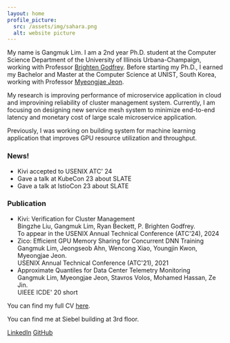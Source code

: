 ```yaml
---
layout: home
profile_picture:
  src: /assets/img/sahara.png
  alt: website picture
---
```


<p>
 My name is Gangmuk Lim. I am a 2nd year Ph.D. student at the Computer Science Department of the University of Illinois Urbana-Champaign, working with Professor <a href="https://pbg.cs.illinois.edu">Brighten Godfrey</a>. Before starting my Ph.D., I earned my Bachelor and Master at the Computer Science at UNIST, South Korea, working with Professor <a href="https://sites.google.com/site/myeongjae/">Myeongjae Jeon</a>.
</p>

<p>
My research is improving performance of microservice application in cloud and improvining reliability of cluster management system. Currently, I am focusing on designing new service mesh system to minimize end-to-end latency and monetary cost of large scale microservice application.
</p>

<p>
Previously, I was working on building system for machine learning application that improves GPU resource utilization and throughput.
</p>


### News!
<!-- You can add news items here -->
<ul>
  <li>Kivi accepted to USENIX ATC' 24</li>
  <li>Gave a talk at KubeCon 23 about SLATE</li>
  <li>Gave a talk at IstioCon 23 about SLATE</li>
</ul>

### Publication
<!-- You can add news items here -->
<ul>
  <li>Kivi: Verification for Cluster Management<br>
      Bingzhe Liu, Gangmuk Lim, Ryan Beckett, P. Brighten Godfrey.<br>
      To appear in the USENIX Annual Technical Conference (ATC'24), 2024</li>
  <li>Zico: Efficient GPU Memory Sharing for Concurrent DNN Training<br>
      Gangmuk Lim, Jeongseob Ahn, Wencong Xiao, Youngjin Kwon, Myeongjae Jeon.<br>
      USENIX Annual Technical Conference (ATC'21), 2021</li>
  <li>Approximate Quantiles for Data Center Telemetry Monitoring<br>
      Gangmuk Lim, Myeongjae Jeon, Stavros Volos, Mohamed Hassan, Ze Jin.<br>
      UIEEE ICDE' 20 short</li>
</ul>


<p>
 You can find my full CV
 <a href="http://gangmuk.github.io/cv.pdf">here</a>.
</p>

<p>
  You can find me at Siebel building at 3rd floor.
</p>

<p>
 <a href="http://linkedin.com/in/gangmuk">LinkedIn</a>
 <a href="http://github.com/gangmuk">GitHub</a>
</p>
